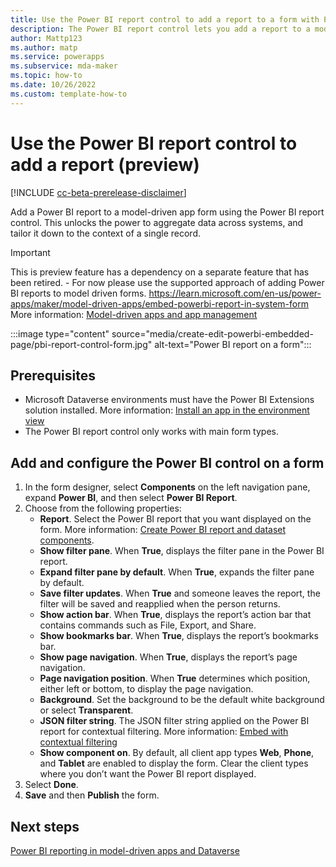 ```yaml
---
title: Use the Power BI report control to add a report to a form with Power Apps
description: The Power BI report control lets you add a report to a model-driven app form. 
author: Mattp123
ms.author: matp
ms.service: powerapps
ms.subservice: mda-maker
ms.topic: how-to
ms.date: 10/26/2022
ms.custom: template-how-to
---
```

# Use the Power BI report control to add a report (preview)

[!INCLUDE [cc-beta-prerelease-disclaimer](../../includes/cc-beta-prerelease-disclaimer.md)]

Add a Power BI report to a model-driven app form using the Power BI report control. This unlocks the power to aggregate data across systems, and tailor it down to the context of a single record.

> [!IMPORTANT]
> This is preview feature has a dependency on a separate feature that has been retired. - For now please use the supported approach of adding Power BI reports to model driven forms.
https://learn.microsoft.com/en-us/power-apps/maker/model-driven-apps/embed-powerbi-report-in-system-form 
More information: [Model-driven apps and app management](../powerapps-preview-program.md#model-driven-apps-and-app-management)

:::image type="content" source="media/create-edit-powerbi-embedded-page/pbi-report-control-form.jpg" alt-text="Power BI report on a form":::

## Prerequisites

- Microsoft Dataverse environments must have the Power BI Extensions solution installed. More information: [Install an app in the environment view](/power-platform/admin/manage-apps#install-an-app-in-the-environment-view)
- The Power BI report control only works with main form types.

## Add and configure the Power BI control on a form

1. In the form designer, select **Components** on the left navigation pane, expand **Power BI**, and then select **Power BI Report**.
1. Choose from the following properties: 
   - **Report**. Select the Power BI report that you want displayed on the form. More information: [Create Power BI report and dataset components](create-edit-powerbi-report-dataset-components.md).
   - **Show filter pane**. When **True**, displays the filter pane in the Power BI report.
   - **Expand filter pane by default**. When **True**, expands the filter pane by default.
   - **Save filter updates**. When **True** and someone leaves the report, the filter will be saved and reapplied when the person returns.
   - **Show action bar**. When **True**, displays the report’s action bar that contains commands such as File, Export, and Share.
   - **Show bookmarks bar**. When **True**, displays the report’s bookmarks bar.
   - **Show page navigation**. When **True**, displays the report’s page navigation.
   - **Page navigation position**. When **True** determines which position, either left or bottom, to display the page navigation.
   - **Background**.  Set the background to be the default white background or select **Transparent**.
   - **JSON filter string**. The JSON filter string applied on the Power BI report for contextual filtering. More information: [Embed with contextual filtering](embed-powerbi-report-in-system-form.md#embed-with-contextual-filtering)
   - **Show component on**. By default, all client app types **Web**, **Phone**, and **Tablet** are enabled to display the form. Clear the client types where you don’t want the Power BI report displayed.
1. Select **Done**.
1. **Save** and then **Publish** the form.

## Next steps

[Power BI reporting in model-driven apps and Dataverse](reporting-overview.md#power-bi-reporting)
